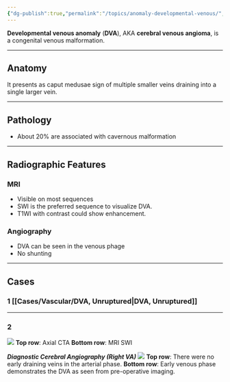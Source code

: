 ```yaml
---
{"dg-publish":true,"permalink":"/topics/anomaly-developmental-venous/","tags":["anatomy vascular"],"created":"2023-06-05T07:59:38.000-07:00","updated":"2024-06-05T13:56:33.358-07:00"}
---
```



**Developmental venous anomaly** (**DVA**), AKA **cerebral venous angioma**, is a congenital venous malformation.

---

## Anatomy

It presents as caput medusae sign of multiple smaller veins draining into a single larger vein.

----

## Pathology

- About 20% are associated with cavernous malformation

---

## Radiographic Features

### MRI

- Visible on most sequences
- SWI is the preferred sequence to visualize DVA.
- T1WI with contrast could show enhancement.

### Angiography

- DVA can be seen in the venous phage
- No shunting 

---

## Cases

### 1 [[Cases/Vascular/DVA, Unruptured\|DVA, Unruptured]]

---
### 2 

![](https://i.imgur.com/kx3OsU1.jpeg)
**Top row**: Axial CTA
**Bottom row**: MRI SWI

***Diagnostic Cerebral Angiography (Right VA)***
![](https://i.imgur.com/IWrl71o.jpeg)
**Top row**: There were no early draining veins in the arterial phase.
**Bottom row**: Early venous phase demonstrates the DVA as seen from pre-operative imaging.